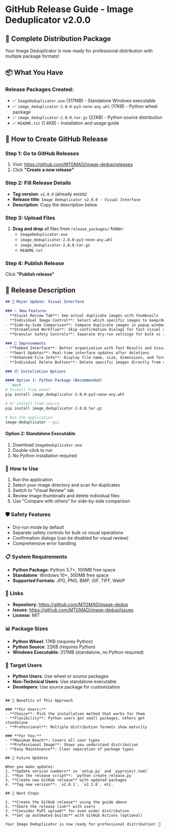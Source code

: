# GitHub Release Guide - Image Deduplicator v2.0.0

## 🎯 Complete Distribution Package

Your Image Deduplicator is now ready for professional distribution with multiple package formats!

## 📦 What You Have

### **Release Packages Created:**
- ✅ `ImageDeduplicator.exe` (317MB) - Standalone Windows executable
- ✅ `image_deduplicator-2.0.0-py3-none-any.whl` (17KB) - Python wheel package
- ✅ `image_deduplicator-2.0.0.tar.gz` (22KB) - Python source distribution
- ✅ `README.txt` (1.4KB) - Installation and usage guide

## 🚀 How to Create GitHub Release

### **Step 1: Go to GitHub Releases**
1. Visit: https://github.com/MTGMAD/image-dedup/releases
2. Click **"Create a new release"**

### **Step 2: Fill Release Details**
- **Tag version**: `v2.0.0` (already exists)
- **Release title**: `Image Deduplicator v2.0.0 - Visual Interface`
- **Description**: Copy the description below

### **Step 3: Upload Files**
1. **Drag and drop** all files from `release_packages/` folder:
   - `ImageDeduplicator.exe`
   - `image_deduplicator-2.0.0-py3-none-any.whl`
   - `image_deduplicator-2.0.0.tar.gz`
   - `README.txt`

### **Step 4: Publish Release**
Click **"Publish release"**

## 📝 Release Description

```markdown
## 🎉 Major Update: Visual Interface

### ✨ New Features
- **Visual Review Tab**: See actual duplicate images with thumbnails
- **Individual Image Control**: Select which specific images to keep/delete
- **Side-by-Side Comparison**: Compare duplicate images in popup windows
- **Streamlined Workflow**: Skip confirmation dialogs for fast visual review
- **Granular Safety Controls**: Separate dry-run settings for bulk vs individual operations

### 🔧 Improvements
- **Tabbed Interface**: Better organization with Text Results and Visual Review tabs
- **Smart Updates**: Real-time interface updates after deletions
- **Enhanced File Info**: Display file name, size, dimensions, and format
- **Individual Delete Buttons**: Delete specific images directly from visual interface

### 📦 Installation Options

#### Option 1: Python Package (Recommended)
```bash
# Install from wheel
pip install image_deduplicator-2.0.0-py3-none-any.whl

# Or install from source
pip install image_deduplicator-2.0.0.tar.gz

# Run the application
image-deduplicator --gui
```

#### Option 2: Standalone Executable
1. Download `ImageDeduplicator.exe`
2. Double-click to run
3. No Python installation required

### 🚀 How to Use
1. Run the application
2. Select your image directory and scan for duplicates
3. Switch to "Visual Review" tab
4. Review image thumbnails and delete individual files
5. Use "Compare with others" for side-by-side comparison

### 🛡️ Safety Features
- Dry-run mode by default
- Separate safety controls for bulk vs visual operations
- Confirmation dialogs (can be disabled for visual review)
- Comprehensive error handling

### 📋 System Requirements
- **Python Package**: Python 3.7+, 100MB free space
- **Standalone**: Windows 10+, 300MB free space
- **Supported Formats**: JPG, PNG, BMP, GIF, TIFF, WebP

### 🔗 Links
- **Repository**: https://github.com/MTGMAD/image-dedup
- **Issues**: https://github.com/MTGMAD/image-dedup/issues
- **License**: MIT

### 📊 Package Sizes
- **Python Wheel**: 17KB (requires Python)
- **Python Source**: 22KB (requires Python)
- **Windows Executable**: 317MB (standalone, no Python required)

### 🎯 Target Users
- **Python Users**: Use wheel or source packages
- **Non-Technical Users**: Use standalone executable
- **Developers**: Use source package for customization
```

## 🎯 Benefits of This Approach

### **For Users:**
- **Choice**: Pick the installation method that works for them
- **Flexibility**: Python users get small packages, others get standalone
- **Professional**: Multiple distribution formats show maturity

### **For You:**
- **Maximum Reach**: Covers all user types
- **Professional Image**: Shows you understand distribution
- **Easy Maintenance**: Clear separation of package types

## 🔄 Future Updates

When you make updates:
1. **Update version numbers** in `setup.py` and `pyproject.toml`
2. **Run the release script**: `python create_release.py`
3. **Create new GitHub release** with updated packages
4. **Tag new version**: `v2.0.1`, `v2.1.0`, etc.

## 🚀 Next Steps

1. **Create the GitHub release** using the guide above
2. **Share the release link** with users
3. **Consider PyPI upload** for even wider distribution
4. **Set up automated builds** with GitHub Actions (optional)

Your Image Deduplicator is now ready for professional distribution! 🌟

